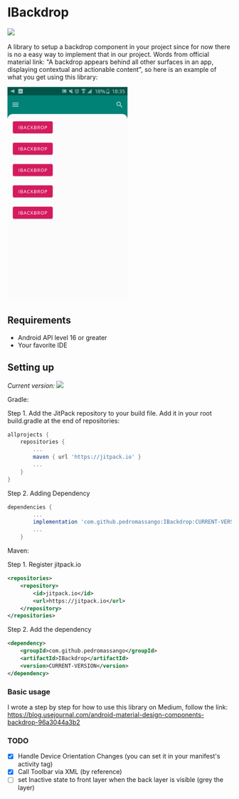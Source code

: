 # IBackdrop
[![](https://jitpack.io/v/pedromassango/IBackdrop.svg)](https://jitpack.io/#pedromassango/IBackdrop)

A library to setup a backdrop component in your project since for now there is no a easy way to implement that in our project. Words from official material link: "A backdrop appears behind all other surfaces in an app, displaying contextual and actionable content", so here is an example of what you get using this library:


<img src="/screenshots/gif1.gif" width="270" height="480">


## Requirements
- Android API level 16 or greater
- Your favorite IDE

## Setting up

*Current version:*  [![](https://jitpack.io/v/pedromassango/IBackdrop.svg)](https://jitpack.io/#pedromassango/IBackdrop)


Gradle:

Step 1. Add the JitPack repository to your build file.
Add it in your root build.gradle at the end of repositories:
```groovy
allprojects {
	repositories {
		...
		maven { url 'https://jitpack.io' }
		...
	}
}
```

Step 2. Adding Dependency
```groovy
dependencies {
        ...
	    implementation 'com.github.pedromassango:IBackdrop:CURRENT-VERSION'
	    ...
	}
```

Maven:

Step 1. Register jitpack.io
```xml
<repositories>
	<repository>
	    <id>jitpack.io</id>
	    <url>https://jitpack.io</url>
	</repository>
</repositories>
```

Step 2. Add the dependency

```xml
<dependency>
    <groupId>com.github.pedromassango</groupId>
    <artifactId>IBackdrop</artifactId>
    <version>CURRENT-VERSION</version>
</dependency>
```


### Basic usage

I wrote a step by step for how to use this library on Medium, follow the link: 
https://blog.usejournal.com/android-material-design-components-backdrop-96a3044a3b2

### TODO

- [x] Handle Device Orientation Changes (you can set it in your manifest's activity tag)
- [x] Call Toolbar via XML (by reference)
- [ ] set Inactive state to front layer when the back layer is visible (grey the layer)
